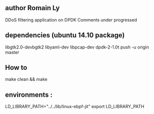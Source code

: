 ## author Romain Ly

DDoS filtering application  on DPDK
Comments under progressed

## dependencies (ubuntu 14.10 package)
libgtk2.0-devbgtk2
libyaml-dev
libpcap-dev
dpdk-2-1.0t push -u origin master

## How to 
make clean && make

## environments :
LD_LIBRARY_PATH="../../lib/linux-ebpf-jit"
export LD_LIBRARY_PATH

